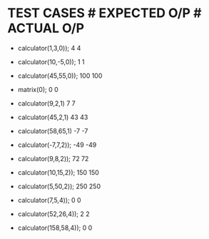 # TEST CASES                               # EXPECTED O/P                                                                           # ACTUAL O/P

* calculator(1,3,0));                           4                                                                                      4

* calculator(10,-5,0));                          1                                                                                        1

* calculator(45,55,0));                        100                                                                                      100

* matrix(0);                                    0                                                                                        0

* calculator(9,2,1)                             7                                                                                        7

* calculator(45,2,1)                            43                                                                                      43

* calculator(58,65,1)                          -7                                                                                       -7
    
* calculator(-7,7,2));                         -49                                                                                      -49
   
* calculator(9,8,2));                           72                                                                                       72
    
* calculator(10,15,2));                         150                                                                                      150 
    
* calculator(5,50,2));                          250                                                                                      250
    
* calculator(7,5,4));                            0                                                                                        0
   
* calculator(52,26,4));                          2                                                                                        2
  
* calculator(158,58,4));                         0                                                                                        0
